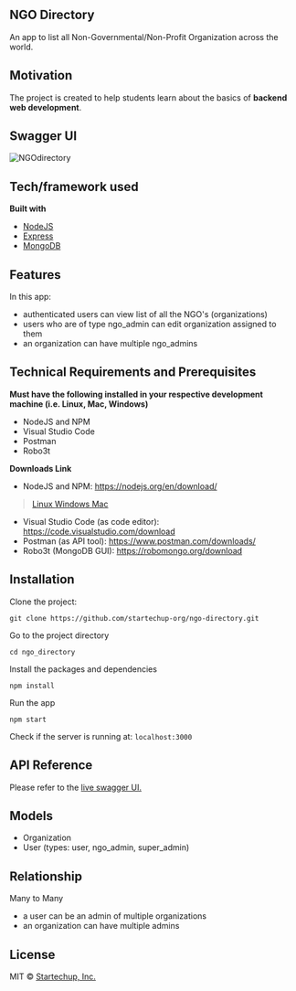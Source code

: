 ## NGO Directory
An app to list all Non-Governmental/Non-Profit Organization across the world.

## Motivation
The project is created to help students learn about the basics of **backend web development**.
 
## Swagger UI
<img src="https://res.cloudinary.com/dymspxfgk/image/upload/v1596014447/swagger_zh3nw9.png" title="NGOdirectory" alt="NGOdirectory"></a>

## Tech/framework used

<b>Built with</b>
- [NodeJS](https://nodejs.org/en/)
- [Express](https://expressjs.com/)
- [MongoDB](https://www.mongodb.com/)

## Features
In this app:
- authenticated users can view list of all the NGO's (organizations)
- users who are of type ngo_admin can edit organization assigned to them
- an organization can have multiple ngo_admins

## Technical Requirements and Prerequisites

**Must have the following installed in your respective development machine (i.e. Linux, Mac, Windows)**

- NodeJS and NPM
- Visual Studio Code
- Postman
- Robo3t

**Downloads Link**

- NodeJS and NPM: https://nodejs.org/en/download/

> <a href="https://www.digitalocean.com/community/tutorials/how-to-install-node-js-on-ubuntu-18-04"> Linux </a>
> <a href="https://www.guru99.com/download-install-node-js.html"> Windows </a>
> <a href="https://www.digitalocean.com/community/tutorials/how-to-install-node-js-and-create-a-local-development-environment-on-macos"> Mac </a>

- Visual Studio Code (as code editor): https://code.visualstudio.com/download
- Postman (as API tool): https://www.postman.com/downloads/
- Robo3t (MongoDB GUI): https://robomongo.org/download


## Installation
Clone the project:
```
git clone https://github.com/startechup-org/ngo-directory.git
```

Go to the project directory
```
cd ngo_directory
```

Install the packages and dependencies
```
npm install
```

Run the app
```
npm start
```

Check if the server is running at: `localhost:3000`


## API Reference
Please refer to the <a href="http://34.87.81.98:3000/api-docs/"> live swagger UI. </a>

## Models
- Organization
- User (types: user, ngo_admin, super_admin)

## Relationship
Many to Many
- a user can be an admin of multiple organizations
- an organization can have multiple admins

## License
MIT © [Startechup, Inc.]()
